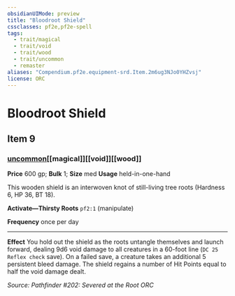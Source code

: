 ```yaml
---
obsidianUIMode: preview
title: "Bloodroot Shield"
cssclasses: pf2e,pf2e-spell
tags:
  - trait/magical
  - trait/void
  - trait/wood
  - trait/uncommon
  - remaster
aliases: "Compendium.pf2e.equipment-srd.Item.2m6ug3NJo0YHZvsj"
license: ORC
---
```

# Bloodroot Shield
## Item 9
### [uncommon](uncommon "Uncommon Rarity Trait")[[magical]][[void]][[wood]]


**Price** 600 gp; 
**Bulk** 1; **Size** med
**Usage** held-in-one-hand

This wooden shield is an interwoven knot of still-living tree roots (Hardness 6, HP 36, BT 18).

**Activate—Thirsty Roots** `pf2:1` (manipulate)

**Frequency** once per day

* * *

**Effect** You hold out the shield as the roots untangle themselves and launch forward, dealing 9d6 void damage to all creatures in a 60-foot line (`DC 25 Reflex check` save). On a failed save, a creature takes an additional 5 persistent bleed damage. The shield regains a number of Hit Points equal to half the void damage dealt.

*Source: Pathfinder #202: Severed at the Root*
*ORC*